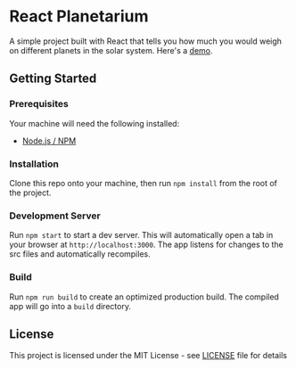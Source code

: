# React Planetarium

A simple project built with React that tells you how much you would weigh on different planets in the solar system. Here's a [demo](https://planetarium.toddgoates.com/).

## Getting Started

### Prerequisites

Your machine will need the following installed:

- [Node.js / NPM](https://nodejs.org/en/)

### Installation

Clone this repo onto your machine, then run `npm install` from the root of the project.

### Development Server

Run `npm start` to start a dev server. This will automatically open a tab in your browser at `http://localhost:3000`. The app listens for changes to the src files and automatically recompiles.

### Build

Run `npm run build` to create an optimized production build. The compiled app will go into a `build` directory.

## License

This project is licensed under the MIT License - see [LICENSE](LICENSE) file for details
